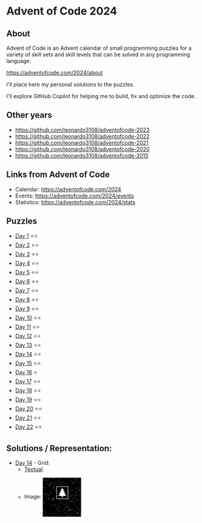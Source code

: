 # Advent of Code 2024

## About

Advent of Code is an Advent calendar of small programming puzzles for a variety of skill sets and skill levels that can be solved in any programming language.

<https://adventofcode.com/2024/about>

I'll place here my personal solutions to the puzzles.

I'll explore GitHub Copilot for helping me to build, fix and optimize the code.

## Other years

* https://github.com/leonardo3108/adventofcode-2023
* https://github.com/leonardo3108/adventofcode-2022
* https://github.com/leonardo3108/adventofcode-2021
* https://github.com/leonardo3108/adventofcode-2020
* https://github.com/leonardo3108/adventofcode-2015

## Links from Advent of Code

* Calendar: https://adventofcode.com/2024
* Events: https://adventofcode.com/2024/events
* Statistics: https://adventofcode.com/2024/stats

## Puzzles

* [Day 1](./day-01/Program.cs) ⭐⭐
* [Day 2](./day-02/Program.cs) ⭐⭐
* [Day 3](./day-03/Program.cs) ⭐⭐
* [Day 4](./day-04/Program.cs) ⭐⭐
* [Day 5](./day-05/Program.cs) ⭐⭐
* [Day 6](./day-06/Program.cs) ⭐⭐
* [Day 7](./day-07/Program.cs) ⭐⭐
* [Day 8](./day-08/Program.cs) ⭐⭐
* [Day 9](./day-09/Program.cs) ⭐⭐
* [Day 10](./day-10/Program.cs) ⭐⭐
* [Day 11](./day-11/Program.cs) ⭐⭐
* [Day 12](./day-12/Program.cs) ⭐⭐
* [Day 13](./day-13/Program.cs) ⭐⭐
* [Day 14](./day-14/Program.cs) ⭐⭐
* [Day 15](./day-15/Program.cs) ⭐⭐
* [Day 16](./day-16/Program.cs) ⭐
* [Day 17](./day-17/Program.cs) ⭐⭐
* [Day 18](./day-18/Program.cs) ⭐⭐
* [Day 19](./day-19/Program.cs) ⭐⭐
* [Day 20](./day-20/Program.cs) ⭐⭐
* [Day 21](./day-21/Program.cs) ⭐⭐
* [Day 22](./day-22/Program.cs) ⭐⭐

## Solutions / Representation:
* [Day 14](./day-14/Program.cs) - Grid:
  * [Textual](./day-14/07093.txt).
  * <p>Image: <img align="center" src="./day-14/07093.jpg" /></p>

